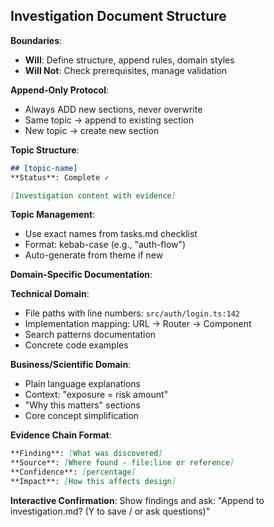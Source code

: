 ## Investigation Document Structure

**Boundaries**:
- **Will**: Define structure, append rules, domain styles
- **Will Not**: Check prerequisites, manage validation

**Append-Only Protocol**:
- Always ADD new sections, never overwrite
- Same topic → append to existing section
- New topic → create new section

**Topic Structure**:
```markdown
## [topic-name]
**Status**: Complete ✓

[Investigation content with evidence]
```

**Topic Management**:
- Use exact names from tasks.md checklist
- Format: kebab-case (e.g., "auth-flow")
- Auto-generate from theme if new

**Domain-Specific Documentation**:

**Technical Domain**:
- File paths with line numbers: `src/auth/login.ts:142`
- Implementation mapping: URL → Router → Component
- Search patterns documentation
- Concrete code examples

**Business/Scientific Domain**:
- Plain language explanations
- Context: "exposure = risk amount"
- "Why this matters" sections
- Core concept simplification

**Evidence Chain Format**:
```markdown
**Finding**: [What was discovered]
**Source**: [Where found - file:line or reference]
**Confidence**: [percentage]
**Impact**: [How this affects design]
```

**Interactive Confirmation**:
Show findings and ask: "Append to investigation.md? (Y to save / or ask questions)"